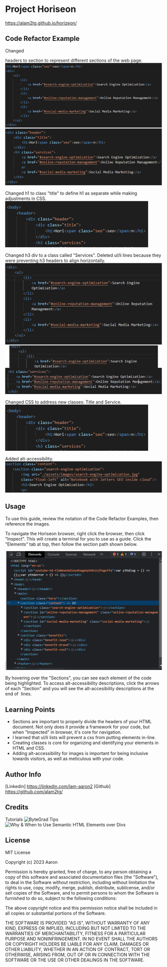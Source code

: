 # Project Horiseon
https://alam2tg.github.io/horizeon/

## Code Refactor Example
Changed <div> headers to section to represent different sections of the web page.
![headers-before](assets/images/headers-before.png)
![headers-after](assets/images/headers-after.png)

Changed h1 to class "title" to define h1 as separate while making adjustments in CSS. 
![class-title](assets/images/class-title.png)

Changed h3 div to a class called "Services". Deleted ul/li lines because they were preventing h3 headers to align horizontally.
![header-div-ul-li](assets/images/header-div-ul-li.png)
![headers-h3-class-services](assets/images/header-h3-class-services.png)

Changed CSS to address new classes: Title and Service.
![class-title](assets/images/class-title.png)

Added alt-accessibility.
![alt-accesibility](assets/images/alt-accessibility.png)

## Usage
To use this guide, review the notation of the Code Refactor Examples, then reference the images. 

To navigate the Horiseon browser, right click the browser, then click "Inspect".
This will create a terminal for you to use as a guide. Click the "Elements" tab at top, then follow the section path shown below.

![horiseon-inspect-navigation-tips](assets/images/horiseon-inspect-navigation-tips.png)

By hovering over the "Sections", you can see each element of the code being highlighted. To access alt-accessibility descriptions, click the arrows of each "Section" and you will see the alt-accesibility descriptions at the end of <img> lines. 

## Learning Points
- Sections are important to properly divide the headers of your HTML document. Not only does it provide a framework for your code, but when "Inspected" in browser, it's core for navigation.
- I learned that ul/li lists will prevent a css <inline-block> from putting elements in-line.
- Creating classes is core for organizing and identifying your elements in HTML and CSS. 
- Adding alt-accessibility for images is important for being inclusive towards visitors, as well as meticulous with your code.

## Author Info

[Linkedin] https://linkedin.com/lam-aaron2
[Github] https://github.com/alam2tg/

## Credits

Tutorials
![ByteGrad Tips](https://www.youtube.com/@ByteGrad3)
![Why & When to Use Semantic HTML Elements over Divs](https://www.youtube.com/watch?v=bOUhq46fd5g&t=63s)

## License
MIT License

Copyright (c) 2023 Aaron

Permission is hereby granted, free of charge, to any person obtaining a copy
of this software and associated documentation files (the "Software"), to deal
in the Software without restriction, including without limitation the rights
to use, copy, modify, merge, publish, distribute, sublicense, and/or sell
copies of the Software, and to permit persons to whom the Software is
furnished to do so, subject to the following conditions:

The above copyright notice and this permission notice shall be included in all
copies or substantial portions of the Software.

THE SOFTWARE IS PROVIDED "AS IS", WITHOUT WARRANTY OF ANY KIND, EXPRESS OR
IMPLIED, INCLUDING BUT NOT LIMITED TO THE WARRANTIES OF MERCHANTABILITY,
FITNESS FOR A PARTICULAR PURPOSE AND NONINFRINGEMENT. IN NO EVENT SHALL THE
AUTHORS OR COPYRIGHT HOLDERS BE LIABLE FOR ANY CLAIM, DAMAGES OR OTHER
LIABILITY, WHETHER IN AN ACTION OF CONTRACT, TORT OR OTHERWISE, ARISING FROM,
OUT OF OR IN CONNECTION WITH THE SOFTWARE OR THE USE OR OTHER DEALINGS IN THE
SOFTWARE.
